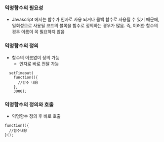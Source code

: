 ### 익명함수의 필요성
- Javascript 에서는 함수가 인자로 사용 되거나 콜백 함수로 사용될 수 있기 때문에, 일회성으로 사용될 코드의 블록을 함수로 정의하는 경우가 많음. 즉, 이러한 함수의 경우 이름이 꼭 필요하지 않음

### 익명함수의 정의
- 함수의 이름없이 정의 가능
  - 인자로 바로 전달 가능
~~~
  setTimeout(
    function(){
      //함수 내용
    },
    3000);
~~~

### 익명함수의 정의와 호출
- 익명함수 정의 후 바로 호출
~~~
function(){
  //함수내용
}();
~~~
